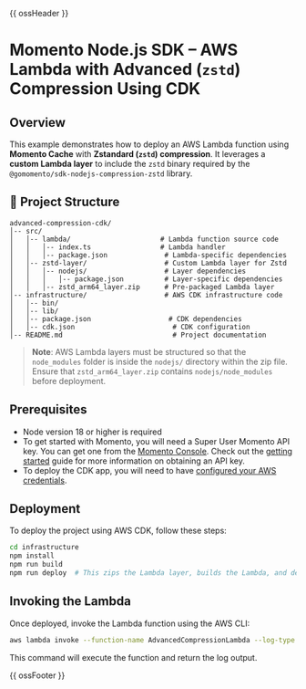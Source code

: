 {{ ossHeader }}

# Momento Node.js SDK – AWS Lambda with Advanced (`zstd`) Compression Using CDK

## Overview

This example demonstrates how to deploy an AWS Lambda function using **Momento Cache** with **Zstandard (`zstd`) compression**.
It leverages a **custom Lambda layer** to include the `zstd` binary required by the `@gomomento/sdk-nodejs-compression-zstd` library.

## 📁 Project Structure

```
advanced-compression-cdk/
│-- src/
│   │-- lambda/                      # Lambda function source code
│   │   │-- index.ts                 # Lambda handler
│   │   │-- package.json              # Lambda-specific dependencies
│   │-- zstd-layer/                   # Custom Lambda layer for Zstd
│   │   │-- nodejs/                   # Layer dependencies
│   │   │   │-- package.json          # Layer-specific dependencies
│   │   │-- zstd_arm64_layer.zip      # Pre-packaged Lambda layer
│-- infrastructure/                   # AWS CDK infrastructure code
│   │-- bin/
│   │-- lib/
│   │-- package.json                   # CDK dependencies
│   │-- cdk.json                        # CDK configuration
│-- README.md                           # Project documentation
```

> **Note**: AWS Lambda layers must be structured so that the `node_modules` folder is inside the `nodejs/` directory within the zip file. Ensure that `zstd_arm64_layer.zip` contains `nodejs/node_modules` before deployment.

## Prerequisites

- Node version 18 or higher is required
- To get started with Momento, you will need a Super User Momento API key. You can get one from the [Momento Console](https://console.gomomento.com). Check out the [getting started](https://docs.momentohq.com/getting-started) guide for more information on obtaining an API key.
- To deploy the CDK app, you will need to have [configured your AWS credentials](https://docs.aws.amazon.com/cli/latest/userguide/cli-chap-authentication.html#cli-chap-authentication-precedence).

## Deployment

To deploy the project using AWS CDK, follow these steps:

```sh
cd infrastructure
npm install
npm run build
npm run deploy  # This zips the Lambda layer, builds the Lambda, and deploys the stack
```

## Invoking the Lambda

Once deployed, invoke the Lambda function using the AWS CLI:

```sh
aws lambda invoke --function-name AdvancedCompressionLambda --log-type Tail result.json | jq -r .LogResult | base64 -d
```

This command will execute the function and return the log output.

{{ ossFooter }}
